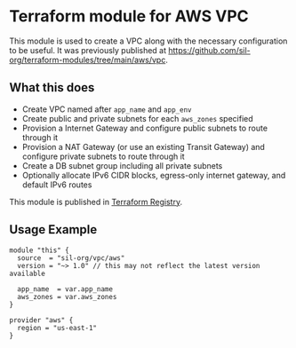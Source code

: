 # Terraform module for AWS VPC

This module is used to create a VPC along with the necessary configuration to be useful. It was
previously published at
https://github.com/sil-org/terraform-modules/tree/main/aws/vpc.

## What this does

- Create VPC named after `app_name` and `app_env`
- Create public and private subnets for each `aws_zones` specified
- Provision a Internet Gateway and configure public subnets to route through it
- Provision a NAT Gateway (or use an existing Transit Gateway) and configure private subnets to route through it
- Create a DB subnet group including all private subnets
- Optionally allocate IPv6 CIDR blocks, egress-only internet gateway, and default IPv6 routes

This module is published in [Terraform Registry](https://registry.terraform.io/modules/sil-org/vpc/aws/latest).

## Usage Example

```hcl
module "this" {
  source  = "sil-org/vpc/aws"
  version = "~> 1.0" // this may not reflect the latest version available

  app_name  = var.app_name
  aws_zones = var.aws_zones
}

provider "aws" {
  region = "us-east-1"
}
```

